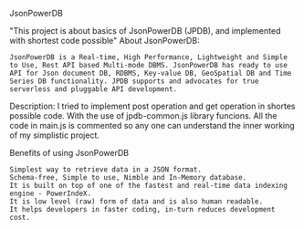 JsonPowerDB

"This project is about basics of JsonPowerDB (JPDB), and implemented with shortest code possible"
About JsonPowerDB:

    JsonPowerDB is a Real-time, High Performance, Lightweight and Simple to Use, Rest API based Multi-mode DBMS. JsonPowerDB has ready to use API for Json document DB, RDBMS, Key-value DB, GeoSpatial DB and Time Series DB functionality. JPDB supports and advocates for true serverless and pluggable API development.

Description:
  I tried to implement post operation and get operation in shortes possible code. With the use of jpdb-common.js library funcions.
  All the code in main.js is commented so any one can understand the inner working of my simplistic project.

Benefits of using JsonPowerDB

    Simplest way to retrieve data in a JSON format.
    Schema-free, Simple to use, Nimble and In-Memory database.
    It is built on top of one of the fastest and real-time data indexing engine - PowerIndeX.
    It is low level (raw) form of data and is also human readable.
    It helps developers in faster coding, in-turn reduces development cost.
